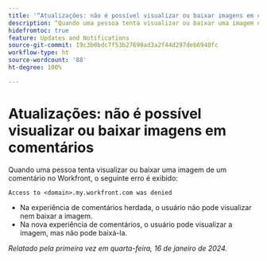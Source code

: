 ```yaml
---
title: '“Atualizações: não é possível visualizar ou baixar imagens em comentários”'
description: “Quando uma pessoa tenta visualizar ou baixar uma imagem de um comentário no Workfront, um erro é exibido.”
hidefromtoc: true
feature: Updates and Notifications
source-git-commit: 19c3b0bdc7f53b27690ad3a2f44d297deb6940fc
workflow-type: ht
source-wordcount: '88'
ht-degree: 100%

---
```



# Atualizações: não é possível visualizar ou baixar imagens em comentários

Quando uma pessoa tenta visualizar ou baixar uma imagem de um comentário no Workfront, o seguinte erro é exibido:

`Access to <domain>.my.workfront.com was denied`

* Na experiência de comentários herdada, o usuário não pode visualizar nem baixar a imagem.
* Na nova experiência de comentários, o usuário pode visualizar a imagem, mas não pode baixá-la.

_Relatado pela primeira vez em quarta-feira, 16 de janeiro de 2024._
